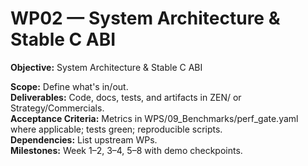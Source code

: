 # WP02 — System Architecture & Stable C ABI

**Objective:** System Architecture & Stable C ABI

**Scope:** Define what's in/out.  
**Deliverables:** Code, docs, tests, and artifacts in ZEN/ or Strategy/Commercials.  
**Acceptance Criteria:** Metrics in WPS/09_Benchmarks/perf_gate.yaml where applicable; tests green; reproducible scripts.  
**Dependencies:** List upstream WPs.  
**Milestones:** Week 1–2, 3–4, 5–8 with demo checkpoints.

